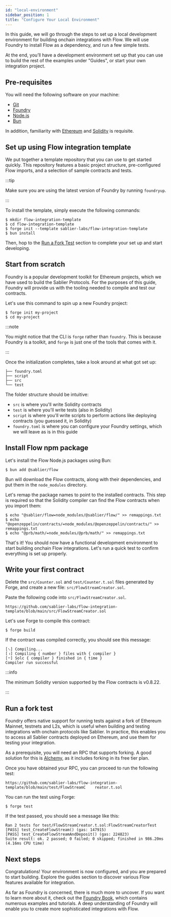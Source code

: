 ```yaml
---
id: "local-environment"
sidebar_position: 1
title: "Configure Your Local Environment"
---
```


In this guide, we will go through the steps to set up a local development environment for building onchain integrations
with Flow. We will use Foundry to install Flow as a dependency, and run a few simple tests.

At the end, you’ll have a development environment set up that you can use to build the rest of the examples under
"Guides", or start your own integration project.

## Pre-requisites

You will need the following software on your machine:

- [Git](https://git-scm.com/downloads)
- [Foundry](https://github.com/foundry-rs/foundry)
- [Node.js](https://nodejs.org/en/download)
- [Bun](https://bun.sh)

In addition, familiarity with [Ethereum](https://ethereum.org/) and [Solidity](https://soliditylang.org/) is requisite.

## Set up using Flow integration template

We put together a template repository that you can use to get started quickly. This repository features a basic project
structure, pre-configured Flow imports, and a selection of sample contracts and tests.

:::tip

Make sure you are using the latest version of Foundry by running `foundryup`.

:::

To install the template, simply execute the following commands:

```shell
$ mkdir flow-integration-template
$ cd flow-integration-template
$ forge init --template sablier-labs/flow-integration-template
$ bun install
```

Then, hop to the [Run a Fork Test](/guides/flow/examples/local-environment#run-a-fork-test) section to complete your set
up and start developing.

## Start from scratch

Foundry is a popular development toolkit for Ethereum projects, which we have used to build the Sablier Protocols. For
the purposes of this guide, Foundry will provide us with the tooling needed to compile and test our contracts.

Let's use this command to spin up a new Foundry project:

```shell
$ forge init my-project
$ cd my-project
```

:::note

You might notice that the CLI is `forge` rather than `foundry`. This is because Foundry is a toolkit, and `forge` is
just one of the tools that comes with it.

:::

Once the initialization completes, take a look around at what got set up:

```tree
├── foundry.toml
├── script
├── src
└── test
```

The folder structure should be intuitive:

- `src` is where you'll write Solidity contracts
- `test` is where you'll write tests (also in Solidity)
- `script` is where you'll write scripts to perform actions like deploying contracts (you guessed it, in Solidity)
- `foundry.toml` is where you can configure your Foundry settings, which we will leave as is in this guide

## Install Flow npm package

Let's install the Flow Node.js packages using Bun:

```shell
$ bun add @sablier/flow
```

Bun will download the Flow contracts, along with their dependencies, and put them in the `node_modules` directory.

Let's remap the package names to point to the installed contracts. This step is required so that the Solidity compiler
can find the Flow contracts when you import them:

```shell
$ echo "@sablier/flow=node_modules/@sablier/flow/" >> remappings.txt
$ echo "@openzeppelin/contracts/=node_modules/@openzeppelin/contracts/" >> remappings.txt
$ echo "@prb/math/=node_modules/@prb/math/" >> remappings.txt
```

That's it! You should now have a functional development environment to start building onchain Flow integrations. Let's
run a quick test to confirm everything is set up properly.

## Write your first contract

Delete the `src/Counter.sol` and `test/Counter.t.sol` files generated by Forge, and create a new file:
`src/FlowStreamCreator.sol`.

Paste the following code into `src/FlowStreamCreator.sol`.

```solidity reference title="Flow Stream Creator"
https://github.com/sablier-labs/flow-integration-template/blob/main/src/FlowStreamCreator.sol
```

Let's use Forge to compile this contract:

```shell
$ forge build
```

If the contract was compiled correctly, you should see this message:

```text
[⠢] Compiling...
[⠰] Compiling { number } files with { compiler }
[⠒] Solc { compiler } finished in { time }
Compiler run successful
```

:::info

The minimum Solidity version supported by the Flow contracts is v0.8.22.

:::

## Run a fork test

Foundry offers native support for running tests against a fork of Ethereum Mainnet, testnets and L2s, which is useful
when building and testing integrations with onchain protocols like Sablier. In practice, this enables you to access all
Sablier contracts deployed on Ethereum, and use them for testing your integration.

As a prerequisite, you will need an RPC that supports forking. A good solution for this is
[Alchemy](https://alchemy.com/), as it includes forking in its free tier plan.

Once you have obtained your RPC, you can proceed to run the following test:

```solidity reference title="Stream Creator Test"
https://github.com/sablier-labs/flow-integration-template/blob/main/test/FlowStreamC    reator.t.sol
```

You can run the test using Forge:

```shell
$ forge test
```

If the test passed, you should see a message like this:

```text
Ran 2 tests for test/FlowStreamCreator.t.sol:FlowStreamCreatorTest
[PASS] test_CreateFlowStream() (gas: 147915)
[PASS] test_CreateFlowStreamAndDeposit() (gas: 224823)
Suite result: ok. 2 passed; 0 failed; 0 skipped; finished in 986.20ms (4.16ms CPU time)
```

## Next steps

Congratulations! Your environment is now configured, and you are prepared to start building. Explore the guides section
to discover various Flow features available for integration.

As far as Foundry is concerned, there is much more to uncover. If you want to learn more about it, check out the
[Foundry Book](https://book.getfoundry.sh/), which contains numerous examples and tutorials. A deep understanding of
Foundry will enable you to create more sophisticated integrations with Flow.
